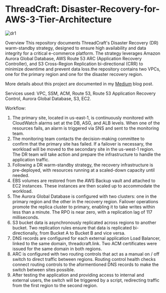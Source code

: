 # ThreadCraft: Disaster-Recovery-for-AWS-3-Tier-Architecture
![dr1](https://github.com/user-attachments/assets/d6e918ea-185e-4b7a-a23b-017104abce84)

Overview
This repository documents ThreadCraft's Disaster Recovery (DR) warm-standby strategy, designed to ensure high availability and data integrity for a critical e-commerce platform. 
The strategy leverages Amazon Aurora Global Database, AWS Route 53 ARC (Application Recovery Controller), and S3 Cross-Region Replication bi-directional (CRR) to minimize downtime and prevent data loss.the repository contains two VPCs, one for the primary region and one for the disaster recovery region. 

More details about this project are documented in my [Medium](https://medium.com/@irinazarzu/implementing-warm-standby-for-aws-disaster-recovery-route-53-arc-aurora-global-database-s3-e72eb5af2037) blog post.

Services used: VPC, SSM, ACM, Route 53, Route 53 Application Recovery Control, Aurora Global Database, S3, EC2.

Workflow:

1. The primary site, located in us-east-1, is continuously monitored with CloudWatch alarms set at the DB, ASG, and ALB levels. When one of the resources fails, an alarm is triggered via SNS and sent to the monitoring team.
2. The monitoring team contacts the decision-making committee to confirm that the primary site has failed. If a failover is necessary, the workload will be moved to the secondary site in the us-west-1 region. The DR team will take action and prepare the infrastructure to handle the application traffic.
3. Following a DR warm-standby strategy, the recovery infrastructure is pre-deployed, with resources running at a scaled-down capacity until needed.
4. EBS volumes are restored from the AWS Backup vault and attached to EC2 instances. These instances are then scaled up to accommodate the workload.
5. The Aurora Global Database is configured with two clusters: one in the primary region and the other in the recovery region. Failover operations promote the replica cluster to primary, enabling it to take writes within less than a minute. The RPO is near zero, with a replication lag of 117 milliseconds.
6. S3 bucket data is asynchronously replicated across regions to another bucket. Two replication rules ensure that data is replicated bi-directionally, from Bucket A to Bucket B and vice versa.
7. DNS records are configured for each external application Load Balancer, linked to the same domain, threadcraft.link. Two ACM certificates were issued for the same domain in both regions.
8. ARC is configured with two routing controls that act as a manual on / off switch to direct traffic between regions. Routing control health checks connect routing controls to the aformentioned DNS records to make the switch between sites possible.
9. After testing the application and providing access to internal and external users, the switch will be triggered by a script, redirecting traffic from the first region to the second region.
